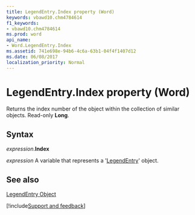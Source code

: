```yaml
---
title: LegendEntry.Index property (Word)
keywords: vbawd10.chm4784614
f1_keywords:
- vbawd10.chm4784614
ms.prod: word
api_name:
- Word.LegendEntry.Index
ms.assetid: 741e698e-94b6-4c6a-63b1-04f4f1407d12
ms.date: 06/08/2017
localization_priority: Normal
---
```



# LegendEntry.Index property (Word)

Returns the index number of the object within the collection of similar objects. Read-only  **Long**.


## Syntax

_expression_.**Index**

 _expression_ A variable that represents a '[LegendEntry](Word.LegendEntry.md)' object.


## See also


[LegendEntry Object](Word.LegendEntry.md)

[!include[Support and feedback](~/includes/feedback-boilerplate.md)]